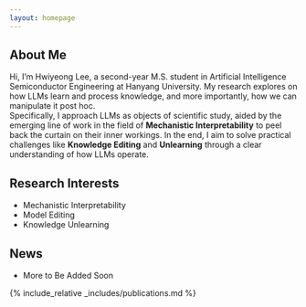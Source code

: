 ```yaml
---
layout: homepage
---
```


## About Me

Hi, I’m Hwiyeong Lee, a second-year M.S. student in Artificial Intelligence Semiconductor Engineering at Hanyang University. My research explores on how LLMs learn and process knowledge, and more importantly, how we can manipulate it post hoc. <br>
Specifically, I approach LLMs as objects of scientific study, aided by the emerging line of work in the field of **Mechanistic Interpretability** to peel back the curtain on their inner workings. In the end, I aim to solve practical challenges like **Knowledge Editing** and **Unlearning** through a clear understanding of how LLMs operate.

## Research Interests

- Mechanistic Interpretability 
- Model Editing
- Knowledge Unlearning

## News

- More to Be Added Soon

<!-- - **[Feb. 2020]** Our paper about incremental learning is accepted to CVPR 2020.
- **[Feb. 2020]** We will host the ACM Multimedia Asia 2020 conference in Singapore!
- **[Sept. 2019]** Our paper about few-shot learning is accepted to NeurIPS 2019.
- **[Mar. 2019]** Our paper about few-shot learning is accepted to CVPR 2019. -->

{% include_relative _includes/publications.md %}

<!-- {% include_relative _includes/services.md %} -->

